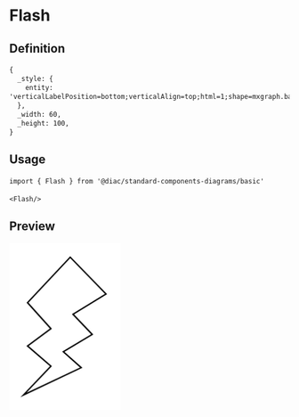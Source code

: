 # Flash

## Definition

```
{
  _style: { 
    entity: 'verticalLabelPosition=bottom;verticalAlign=top;html=1;shape=mxgraph.basic.flash',
  },
  _width: 60,
  _height: 100,
}
```

## Usage

```
import { Flash } from '@diac/standard-components-diagrams/basic'

<Flash/>
```

## Preview

<img src="./flash.png" width="200"/>
